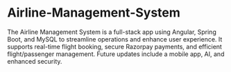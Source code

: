 # Airline-Management-System
The Airline Management System is a full-stack app using Angular, Spring Boot, and MySQL to streamline operations and enhance user experience. It supports real-time flight booking, secure Razorpay payments, and efficient flight/passenger management. Future updates include a mobile app, AI, and enhanced security.

